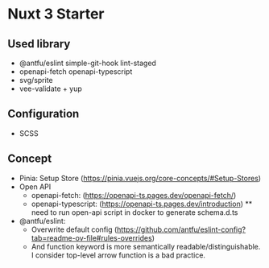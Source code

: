 # Nuxt 3 Starter

## Used library
- @antfu/eslint simple-git-hook lint-staged
- openapi-fetch openapi-typescript
- svg/sprite
- vee-validate + yup

## Configuration
- SCSS

## Concept
- Pinia: Setup Store (https://pinia.vuejs.org/core-concepts/#Setup-Stores)
- Open API
    - openapi-fetch: (https://openapi-ts.pages.dev/openapi-fetch/)
    - openapi-typescript: (https://openapi-ts.pages.dev/introduction) ** need to run open-api script in docker to generate schema.d.ts
- @antfu/eslint:
  - Overwrite default config (https://github.com/antfu/eslint-config?tab=readme-ov-file#rules-overrides)
  -  And function keyword is more semantically readable/distinguishable. I consider top-level arrow function is a bad practice.
